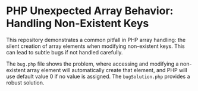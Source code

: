 # PHP Unexpected Array Behavior: Handling Non-Existent Keys

This repository demonstrates a common pitfall in PHP array handling: the silent creation of array elements when modifying non-existent keys.  This can lead to subtle bugs if not handled carefully. 

The `bug.php` file shows the problem, where accessing and modifying a non-existent array element will automatically create that element, and PHP will use default value 0 if no value is assigned. The `bugSolution.php` provides a robust solution.